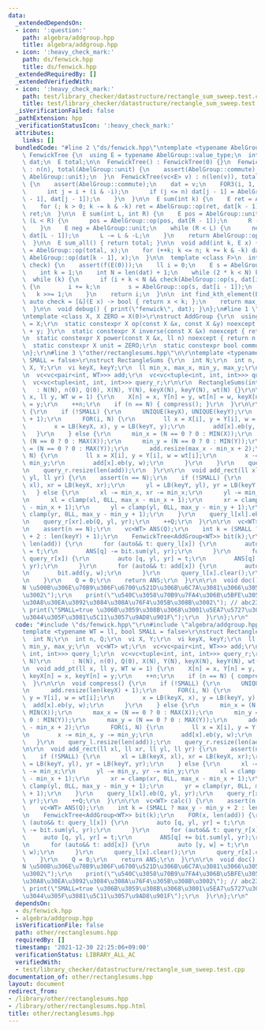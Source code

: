 ```yaml
---
data:
  _extendedDependsOn:
  - icon: ':question:'
    path: algebra/addgroup.hpp
    title: algebra/addgroup.hpp
  - icon: ':heavy_check_mark:'
    path: ds/fenwick.hpp
    title: ds/fenwick.hpp
  _extendedRequiredBy: []
  _extendedVerifiedWith:
  - icon: ':heavy_check_mark:'
    path: test/library_checker/datastructure/rectangle_sum_sweep.test.cpp
    title: test/library_checker/datastructure/rectangle_sum_sweep.test.cpp
  _isVerificationFailed: false
  _pathExtension: hpp
  _verificationStatusIcon: ':heavy_check_mark:'
  attributes:
    links: []
  bundledCode: "#line 2 \"ds/fenwick.hpp\"\ntemplate <typename AbelGroup>\nstruct\
    \ FenwickTree {\n  using E = typename AbelGroup::value_type;\n  int n;\n  vector<E>\
    \ dat;\n  E total;\n\n  FenwickTree() : FenwickTree(0) {}\n  FenwickTree(int n)\
    \ : n(n), total(AbelGroup::unit) {\n    assert(AbelGroup::commute);\n    dat.assign(n,\
    \ AbelGroup::unit);\n  }\n  FenwickTree(vc<E> v) : n(len(v)), total(AbelGroup::unit)\
    \ {\n    assert(AbelGroup::commute);\n    dat = v;\n    FOR3(i, 1, n + 1) {\n\
    \      int j = i + (i & -i);\n      if (j <= n) dat[j - 1] = AbelGroup::op(dat[i\
    \ - 1], dat[j - 1]);\n    }\n  }\n\n  E sum(int k) {\n    E ret = AbelGroup::unit;\n\
    \    for (; k > 0; k -= k & -k) ret = AbelGroup::op(ret, dat[k - 1]);\n    return\
    \ ret;\n  }\n\n  E sum(int L, int R) {\n    E pos = AbelGroup::unit;\n    while\
    \ (L < R) {\n      pos = AbelGroup::op(pos, dat[R - 1]);\n      R -= R & -R;\n\
    \    }\n    E neg = AbelGroup::unit;\n    while (R < L) {\n      neg = AbelGroup::op(neg,\
    \ dat[L - 1]);\n      L -= L & -L;\n    }\n    return AbelGroup::op(pos, AbelGroup::inverse(neg));\n\
    \  }\n\n  E sum_all() { return total; }\n\n  void add(int k, E x) {\n    total\
    \ = AbelGroup::op(total, x);\n    for (++k; k <= n; k += k & -k) dat[k - 1] =\
    \ AbelGroup::op(dat[k - 1], x);\n  }\n\n  template <class F>\n  int max_right(F&\
    \ check) {\n    assert(f(E(0)));\n    ll i = 0;\n    E s = AbelGroup::unit;\n\
    \    int k = 1;\n    int N = len(dat) + 1;\n    while (2 * k < N) k *= 2;\n  \
    \  while (k) {\n      if (i + k < N && check(AbelGroup::op(s, dat[i + k - 1])))\
    \ {\n        i += k;\n        s = AbelGroup::op(s, dat[i - 1]);\n      }\n   \
    \   k >>= 1;\n    }\n    return i;\n  }\n\n  int find_kth_element(E k) {\n   \
    \ auto check = [&](E x) -> bool { return x < k; };\n    return max_right(check);\n\
    \  }\n\n  void debug() { print(\"fenwick\", dat); }\n};\n#line 1 \"algebra/addgroup.hpp\"\
    \ntemplate <class X, X ZERO = X(0)>\r\nstruct AddGroup {\r\n  using value_type\
    \ = X;\r\n  static constexpr X op(const X &x, const X &y) noexcept { return x\
    \ + y; }\r\n  static constexpr X inverse(const X &x) noexcept { return -x; }\r\
    \n  static constexpr X power(const X &x, ll n) noexcept { return n * x; }\r\n\
    \  static constexpr X unit = ZERO;\r\n  static constexpr bool commute = true;\r\
    \n};\r\n#line 3 \"other/rectanglesums.hpp\"\n\r\ntemplate <typename WT = ll, bool\
    \ SMALL = false>\r\nstruct RectangleSums {\r\n  int N;\r\n  int n, Q;\r\n  vi\
    \ X, Y;\r\n  vi keyX, keyY;\r\n  ll min_x, max_x, min_y, max_y;\r\n  vc<WT> wt;\r\
    \n  vc<vc<pair<int, WT>>> add;\r\n  vc<vc<tuple<int, int, int>>> query_l;\r\n\
    \  vc<vc<tuple<int, int, int>>> query_r;\r\n\r\n  RectangleSums(int N)\r\n   \
    \   : N(N), n(0), Q(0), X(N), Y(N), keyX(N), keyY(N), wt(N) {}\r\n\r\n  void add_pt(ll\
    \ x, ll y, WT w = 1) {\r\n    X[n] = x, Y[n] = y, wt[n] = w, keyX[n] = x, keyY[n]\
    \ = y;\r\n    ++n;\r\n    if (n == N) { compress(); }\r\n  }\r\n\r\n  void compress()\
    \ {\r\n    if (!SMALL) {\r\n      UNIQUE(keyX), UNIQUE(keyY);\r\n      add.resize(len(keyX)\
    \ + 1);\r\n      FOR(i, N) {\r\n        ll x = X[i], y = Y[i], w = wt[i];\r\n\
    \        x = LB(keyX, x), y = LB(keyY, y);\r\n        add[x].eb(y, w);\r\n   \
    \   }\r\n    } else {\r\n      min_x = (N == 0 ? 0 : MIN(X));\r\n      max_x =\
    \ (N == 0 ? 0 : MAX(X));\r\n      min_y = (N == 0 ? 0 : MIN(Y));\r\n      max_y\
    \ = (N == 0 ? 0 : MAX(Y));\r\n      add.resize(max_x - min_x + 2);\r\n      FOR(i,\
    \ N) {\r\n        ll x = X[i], y = Y[i], w = wt[i];\r\n        x -= min_x, y -=\
    \ min_y;\r\n        add[x].eb(y, w);\r\n      }\r\n    }\r\n    query_l.resize(len(add));\r\
    \n    query_r.resize(len(add));\r\n  }\r\n\r\n  void add_rect(ll xl, ll xr, ll\
    \ yl, ll yr) {\r\n    assert(n == N);\r\n    if (!SMALL) {\r\n      xl = LB(keyX,\
    \ xl), xr = LB(keyX, xr);\r\n      yl = LB(keyY, yl), yr = LB(keyY, yr);\r\n \
    \   } else {\r\n      xl -= min_x, xr -= min_x;\r\n      yl -= min_y, yr -= min_y;\r\
    \n      xl = clamp(xl, 0LL, max_x - min_x + 1);\r\n      xr = clamp(xr, 0LL, max_x\
    \ - min_x + 1);\r\n      yl = clamp(yl, 0LL, max_y - min_y + 1);\r\n      yr =\
    \ clamp(yr, 0LL, max_y - min_y + 1);\r\n    }\r\n    query_l[xl].eb(Q, yl, yr);\r\
    \n    query_r[xr].eb(Q, yl, yr);\r\n    ++Q;\r\n  }\r\n\r\n  vc<WT> calc() {\r\
    \n    assert(n == N);\r\n    vc<WT> ANS(Q);\r\n    int k = (SMALL ? max_y - min_y\
    \ + 2 : len(keyY) + 1);\r\n    FenwickTree<AddGroup<WT>> bit(k);\r\n    FOR(x,\
    \ len(add)) {\r\n      for (auto&& t: query_l[x]) {\r\n        auto [q, yl, yr]\
    \ = t;\r\n        ANS[q] -= bit.sum(yl, yr);\r\n      }\r\n      for (auto&& t:\
    \ query_r[x]) {\r\n        auto [q, yl, yr] = t;\r\n        ANS[q] += bit.sum(yl,\
    \ yr);\r\n      }\r\n      for (auto&& t: add[x]) {\r\n        auto [y, w] = t;\r\
    \n        bit.add(y, w);\r\n      }\r\n      query_l[x].clear();\r\n      query_r[x].clear();\r\
    \n    }\r\n    Q = 0;\r\n    return ANS;\r\n  }\r\n\r\n  void doc() {\r\n    print(\"\
    N \u500B\u306E\u70B9\u306F\u6700\u521D\u306B\u6C7A\u3081\u3066\u3057\u307E\u3046\
    \u3002\");\r\n    print(\"\u540C\u3058\u70B9\u7FA4\u306B\u5BFE\u3057\u3066\u30AF\
    \u30A8\u30EA\u3092\u3084\u308A\u76F4\u305B\u308B\u3002\"); // abc233-h\r\n   \
    \ print(\"SMALL=true \u306B\u3059\u308B\u3068\u3001\u5EA7\u5727\u3092\u3057\u306A\
    \u3044\u305F\u3081\u5C11\u3057\u9AD8\u901F\");\r\n  }\r\n};\r\n"
  code: "#include \"ds/fenwick.hpp\"\r\n#include \"algebra/addgroup.hpp\"\r\n\r\n\
    template <typename WT = ll, bool SMALL = false>\r\nstruct RectangleSums {\r\n\
    \  int N;\r\n  int n, Q;\r\n  vi X, Y;\r\n  vi keyX, keyY;\r\n  ll min_x, max_x,\
    \ min_y, max_y;\r\n  vc<WT> wt;\r\n  vc<vc<pair<int, WT>>> add;\r\n  vc<vc<tuple<int,\
    \ int, int>>> query_l;\r\n  vc<vc<tuple<int, int, int>>> query_r;\r\n\r\n  RectangleSums(int\
    \ N)\r\n      : N(N), n(0), Q(0), X(N), Y(N), keyX(N), keyY(N), wt(N) {}\r\n\r\
    \n  void add_pt(ll x, ll y, WT w = 1) {\r\n    X[n] = x, Y[n] = y, wt[n] = w,\
    \ keyX[n] = x, keyY[n] = y;\r\n    ++n;\r\n    if (n == N) { compress(); }\r\n\
    \  }\r\n\r\n  void compress() {\r\n    if (!SMALL) {\r\n      UNIQUE(keyX), UNIQUE(keyY);\r\
    \n      add.resize(len(keyX) + 1);\r\n      FOR(i, N) {\r\n        ll x = X[i],\
    \ y = Y[i], w = wt[i];\r\n        x = LB(keyX, x), y = LB(keyY, y);\r\n      \
    \  add[x].eb(y, w);\r\n      }\r\n    } else {\r\n      min_x = (N == 0 ? 0 :\
    \ MIN(X));\r\n      max_x = (N == 0 ? 0 : MAX(X));\r\n      min_y = (N == 0 ?\
    \ 0 : MIN(Y));\r\n      max_y = (N == 0 ? 0 : MAX(Y));\r\n      add.resize(max_x\
    \ - min_x + 2);\r\n      FOR(i, N) {\r\n        ll x = X[i], y = Y[i], w = wt[i];\r\
    \n        x -= min_x, y -= min_y;\r\n        add[x].eb(y, w);\r\n      }\r\n \
    \   }\r\n    query_l.resize(len(add));\r\n    query_r.resize(len(add));\r\n  }\r\
    \n\r\n  void add_rect(ll xl, ll xr, ll yl, ll yr) {\r\n    assert(n == N);\r\n\
    \    if (!SMALL) {\r\n      xl = LB(keyX, xl), xr = LB(keyX, xr);\r\n      yl\
    \ = LB(keyY, yl), yr = LB(keyY, yr);\r\n    } else {\r\n      xl -= min_x, xr\
    \ -= min_x;\r\n      yl -= min_y, yr -= min_y;\r\n      xl = clamp(xl, 0LL, max_x\
    \ - min_x + 1);\r\n      xr = clamp(xr, 0LL, max_x - min_x + 1);\r\n      yl =\
    \ clamp(yl, 0LL, max_y - min_y + 1);\r\n      yr = clamp(yr, 0LL, max_y - min_y\
    \ + 1);\r\n    }\r\n    query_l[xl].eb(Q, yl, yr);\r\n    query_r[xr].eb(Q, yl,\
    \ yr);\r\n    ++Q;\r\n  }\r\n\r\n  vc<WT> calc() {\r\n    assert(n == N);\r\n\
    \    vc<WT> ANS(Q);\r\n    int k = (SMALL ? max_y - min_y + 2 : len(keyY) + 1);\r\
    \n    FenwickTree<AddGroup<WT>> bit(k);\r\n    FOR(x, len(add)) {\r\n      for\
    \ (auto&& t: query_l[x]) {\r\n        auto [q, yl, yr] = t;\r\n        ANS[q]\
    \ -= bit.sum(yl, yr);\r\n      }\r\n      for (auto&& t: query_r[x]) {\r\n   \
    \     auto [q, yl, yr] = t;\r\n        ANS[q] += bit.sum(yl, yr);\r\n      }\r\
    \n      for (auto&& t: add[x]) {\r\n        auto [y, w] = t;\r\n        bit.add(y,\
    \ w);\r\n      }\r\n      query_l[x].clear();\r\n      query_r[x].clear();\r\n\
    \    }\r\n    Q = 0;\r\n    return ANS;\r\n  }\r\n\r\n  void doc() {\r\n    print(\"\
    N \u500B\u306E\u70B9\u306F\u6700\u521D\u306B\u6C7A\u3081\u3066\u3057\u307E\u3046\
    \u3002\");\r\n    print(\"\u540C\u3058\u70B9\u7FA4\u306B\u5BFE\u3057\u3066\u30AF\
    \u30A8\u30EA\u3092\u3084\u308A\u76F4\u305B\u308B\u3002\"); // abc233-h\r\n   \
    \ print(\"SMALL=true \u306B\u3059\u308B\u3068\u3001\u5EA7\u5727\u3092\u3057\u306A\
    \u3044\u305F\u3081\u5C11\u3057\u9AD8\u901F\");\r\n  }\r\n};\r\n"
  dependsOn:
  - ds/fenwick.hpp
  - algebra/addgroup.hpp
  isVerificationFile: false
  path: other/rectanglesums.hpp
  requiredBy: []
  timestamp: '2021-12-30 22:25:06+09:00'
  verificationStatus: LIBRARY_ALL_AC
  verifiedWith:
  - test/library_checker/datastructure/rectangle_sum_sweep.test.cpp
documentation_of: other/rectanglesums.hpp
layout: document
redirect_from:
- /library/other/rectanglesums.hpp
- /library/other/rectanglesums.hpp.html
title: other/rectanglesums.hpp
---
```

